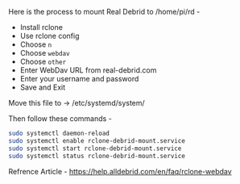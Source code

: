 Here is the process to mount Real Debrid to /home/pi/rd - 

 - Install rclone
 - Use rclone config
 - Choose `n`
 - Choose `webdav`
 - Choose `other`
 - Enter WebDav URL from real-debrid.com
 - Enter your username and password
 - Save and Exit


Move this file to -> /etc/systemd/system/

Then follow these commands - 
```zsh
sudo systemctl daemon-reload
sudo systemctl enable rclone-debrid-mount.service
sudo systemctl start rclone-debrid-mount.service
sudo systemctl status rclone-debrid-mount.service
```

Refrence Article - https://help.alldebrid.com/en/faq/rclone-webdav
